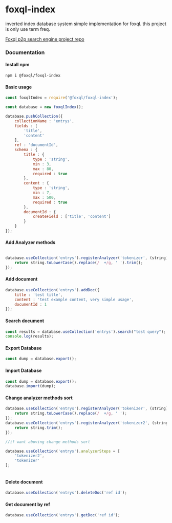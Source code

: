 # foxql-index
inverted index database system simple implementation for foxql.
this project is only use term freq.

[Foxql p2p search engine project repo](https://github.com/boraozer/foxql "Foxql p2p search engine project repo")

### Documentation

#### Install npm
```
npm i @foxql/foxql-index
```

#### Basic usage
``` javascript
const foxqlIndex = require('@foxql/foxql-index');

const database = new foxqlIndex();

database.pushCollection({
    collectionName : 'entrys',
    fields : [
        'title',
        'content'
    ],
    ref : 'documentId',
    schema : {
        title : {
            type : 'string',
            min : 3,
            max : 80,
            required : true
        },
        content : {
            type : 'string',
            min : 7,
            max : 500,
            required : true
        },
        documentId : {
            createField : ['title', 'content']
        }   
    }
});
```

#### Add Analyzer methods
``` javascript

database.useCollection('entrys').registerAnalyzer('tokenizer', (string)=>{
    return string.toLowerCase().replace(/  +/g, ' ').trim();
}); 

```

#### Add document
``` javascript 
database.useCollection('entrys').addDoc({
    title : 'test title',
    content : 'test example content, very simple usage',
    documentId : 1
});
```

#### Search document
``` javascript 
const results = database.useCollection('entrys').search("test query");
console.log(results);
```


#### Export Database
``` javascript
const dump = database.export();
```

#### Import Database
``` javascript
const dump = database.export();
database.import(dump);
```

#### Change analyzer methods sort
``` javascript
database.useCollection('entrys').registerAnalyzer('tokenizer', (string)=>{
    return string.toLowerCase().replace(/  +/g, ' ');
}); 
database.useCollection('entrys').registerAnalyzer('tokenizer2', (string)=>{
    return string.trim();
}); 

//if want aboving change methods sort

database.useCollection('entrys').analyzerSteps = [
    'tokenizer2',
    'tokenizer'
];
    
```

#### Delete document
``` javascript
database.useCollection('entrys').deleteDoc('ref id');
```

#### Get document by ref
``` javascript
database.useCollection('entrys').getDoc('ref id');
```